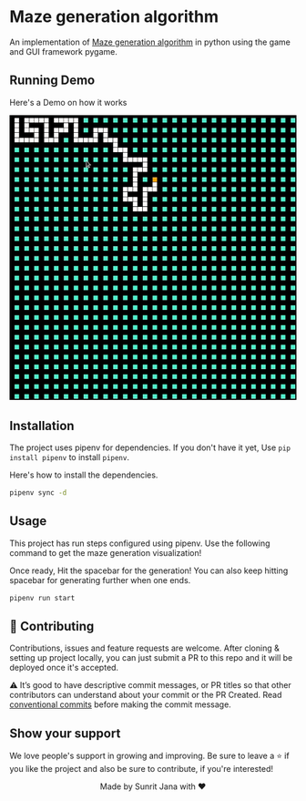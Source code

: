 # Maze generation algorithm

An implementation of [Maze generation algorithm](https://en.wikipedia.org/wiki/Maze_generation_algorithm)
in python using the game and GUI framework pygame.

## Running Demo

Here's a Demo on how it works

![The Maze demo](https://github.com/janaSunrise/maze-generation-algorithm/blob/main/resources/maze.gif)

## Installation

The project uses pipenv for dependencies. If you don't have it yet, Use `pip install pipenv`
to install `pipenv`.

Here's how to install the dependencies.

```sh
pipenv sync -d
```

## Usage

This project has run steps configured using pipenv. Use the following command to
get the maze generation visualization! 

Once ready, Hit the spacebar for the generation! You can also keep hitting
spacebar for generating further when one ends.

```sh
pipenv run start
```

## 🤝 Contributing

Contributions, issues and feature requests are welcome. After cloning & setting up project locally, you can just submit 
a PR to this repo and it will be deployed once it's accepted.

⚠️ It’s good to have descriptive commit messages, or PR titles so that other contributors can understand about your 
commit or the PR Created. Read [conventional commits](https://www.conventionalcommits.org/en/v1.0.0-beta.3/) before 
making the commit message.

## Show your support

We love people's support in growing and improving. Be sure to leave a ⭐️ if you like the project and 
also be sure to contribute, if you're interested!

<div align="center">
  Made by Sunrit Jana with ❤️
</div>
